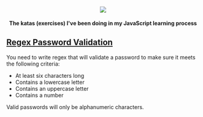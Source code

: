 <h1 align="center">
  <a href="https://git.io/typing-svg">
    <img src="https://readme-typing-svg.herokuapp.com?color=%23B8A716&center=true&vCenter=true&lines=javascript-katas+%F0%9F%8C%90">
  </a>
</h1>
<p align=center><strong>The katas (exercises) I've been doing in my JavaScript learning process</strong></p>

## [Regex Password Validation](https://github.com/McChama/javascript-katas/RegexPasswordValidation.js)
You need to write regex that will validate a password to make sure it meets the following criteria:

* At least six characters long
* Contains a lowercase letter
* Contains an uppercase letter
* Contains a number

Valid passwords will only be alphanumeric characters.